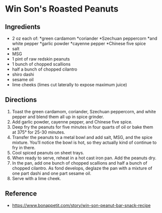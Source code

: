 # Win Son's Roasted Peanuts

## Ingredients
* 2 oz each of:
  *green cardamom
  *coriander
  *Szechuan peppercorn
  *and white pepper
  *garlic powder
  *cayenne pepper
  *Chinese five spice
* salt
* MSG
* 1 pint of raw redskin peanuts
* 1 bunch of chopped scallions
* half a bunch of chopped cilantro
* shiro dashi
* sesame oil
* lime cheeks (limes cut laterally to expose maximum juice)

## Directions
1. Toast the green cardamom, coriander, Szechuan peppercorn, and white pepper and blend them all up in spice grinder. 
2. Add garlic powder, cayenne pepper, and Chinese five spice.
3. Deep fry the peanuts for five minutes in four quarts of oil or bake them at 375° for 25-30 minutes. 
4. Transfer the peanuts to a metal bowl and add salt, MSG, and the spice mixture. You’ll notice the bowl is hot, so they actually kind of continue to fry in there. 
5. Cool spiced peanuts on sheet trays.
6. When ready to serve, reheat in a hot cast iron pan. Add the peanuts dry.
7. In the pan, add one bunch of chopped scallions and half a bunch of chopped cilantro. As fond develops, deglaze the pan with a mixture of one part dashi and one part sesame oil.
8. Serve with a lime cheek.

## Reference
* https://www.bonappetit.com/story/win-son-peanut-bar-snack-recipe
